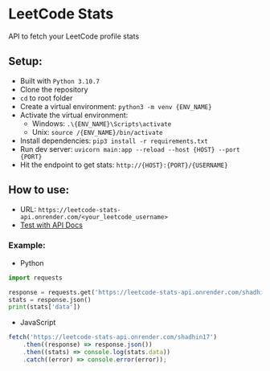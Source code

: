 # LeetCode Stats

API to fetch your LeetCode profile stats

## Setup:

- Built with `Python 3.10.7`
- Clone the repository
- `cd` to root folder
- Create a virtual environment: `python3 -m venv {ENV_NAME}`
- Activate the virtual environment:
  - Windows: `.\{ENV_NAME}\Scripts\activate`
  - Unix: `source /{ENV_NAME}/bin/activate`
- Install dependencies: `pip3 install -r requirements.txt`
- Run dev server: `uvicorn main:app --reload --host {HOST} --port {PORT}`
- Hit the endpoint to get stats: `http://{HOST}:{PORT}/{USERNAME}`

## How to use:

- URL: `https://leetcode-stats-api.onrender.com/<your_leetcode_username>`
- [Test with API Docs](https://leetcode-stats-api.onrender.com/docs)

### Example:

- Python

```python
import requests

response = requests.get('https://leetcode-stats-api.onrender.com/shadhin17')
stats = response.json()
print(stats['data'])
```

- JavaScript

```javascript
fetch('https://leetcode-stats-api.onrender.com/shadhin17')
	.then((response) => response.json())
	.then((stats) => console.log(stats.data))
	.catch((error) => console.error(error));
```
